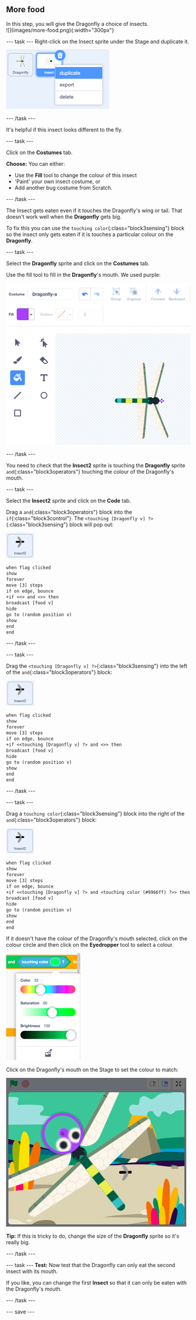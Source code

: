 ## More food

<div style="display: flex; flex-wrap: wrap">
<div style="flex-basis: 200px; flex-grow: 1; margin-right: 15px;">
In this step, you will give the Dragonfly a choice of insects.
</div>
<div>
![](images/more-food.png){:width="300px"}
</div>
</div>

--- task ---
Right-click on the Insect sprite under the Stage and duplicate it. 

![](images/duplicate-insect.png)

--- /task ---

It's helpful if this insect looks different to the fly.

--- task ---

Click on the **Costumes** tab. 

**Choose:** You can either:
+ Use the **Fill** tool to change the colour of this insect
+ 'Paint' your own insect costume, or
+ Add another bug costume from Scratch.

--- /task ---

The Insect gets eaten even if it touches the Dragonfly's wing or tail. That doesn't work well when the **Dragonfly** gets big.

To fix this you can use the `touching color`{:class="block3sensing"} block so the insect only gets eaten if it is touches a particular colour on the **Dragonfly**.

--- task ---

Select the **Dragonfly** sprite and click on the **Costumes** tab.

Use the fill tool to fill in the **Dragonfly**'s mouth. We used purple:

![](images/dragonfly-mouth-colour.png)

--- /task ---

You need to check that the **Insect2** sprite is touching the **Dragonfly** sprite `and`{:class="block3operators"} touching the colour of the Dragonfly's mouth.

--- task ---

Select the **Insect2** sprite and click on the **Code** tab.

Drag a `and`{:class="block3operators"} block into the `if`{:class="block3control"}. The `<touching [Dragonfly v] ?>`{:class="block3sensing"} block will pop out:

![](images/insect2-icon.png)

```blocks3
when flag clicked
show
forever
move [3] steps 
if on edge, bounce
+if <<> and <>> then
broadcast [food v]
hide
go to (random position v)
show
end
end
```

--- /task ---

--- task ---

Drag the `<touching [Dragonfly v] ?>`{:class="block3sensing"} into the left of the `and`{:class="block3operators"} block:

![](images/insect2-icon.png)

```blocks3
when flag clicked
show
forever
move [3] steps 
if on edge, bounce
+if <<touching [Dragonfly v] ?> and <>> then
broadcast [food v]
hide
go to (random position v)
show
end
end
```

--- /task ---

--- task ---

Drag a `touching color`{:class="block3sensing"} block into the right of the `and`{:class="block3operators"} block:

![](images/insect2-icon.png)

```blocks3
when flag clicked
show
forever
move [3] steps
if on edge, bounce
+if <<touching [Dragonfly v] ?> and <touching color (#9966ff) ?>> then
broadcast [food v]
hide
go to (random position v)
show
end
end
```

If it doesn't have the colour of the Dragonfly's mouth selected,  click on the colour circle and then click on the **Eyedropper** tool to select a colour.

![](images/colour-eyedropper.png)

Click on the Dragonfly's mouth on the Stage to set the colour to match:

![](images/colour-select.png)

**Tip:** If this is tricky to do, change the size of the **Dragonfly** sprite so it's really big.

--- /task ---

--- task ---
**Test:** Now test that the Dragonfly can only eat the second insect with its mouth. 

If you like, you can change the first **Insect** so that it can only be eaten with the Dragonfly's mouth.

--- /task ---

--- save ---

